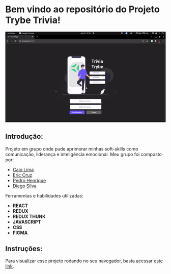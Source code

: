 # Bem vindo ao repositório do Projeto Trybe Trivia!

![Trybe Trivia Gif](./assets/trivia.gif)

## Introdução:

Projeto em grupo onde pude aprimorar minhas soft-skills como comunicação, liderança e inteligência emocional. Meu grupo foi composto por:

- [Caio Lima](https://www.linkedin.com/in/caio-limah/)
- [Eric Cruz](https://www.linkedin.com/in/effolex/)
- [Pedro Henrique](https://www.linkedin.com/in/pedrohenriquer/)
- [Diego Silva](https://www.linkedin.com/in/diegojorgesilva/)

Ferramentas e habilidades utilizadas:

- **REACT**
- **REDUX**
- **REDUX THUNK**
- **JAVASCRIPT**
- **CSS**
- **FIGMA**

## Instruções:

Para visualizar esse projeto rodando no seu navegador, basta acessar [este link](https://triviatrybe.herokuapp.com/).
